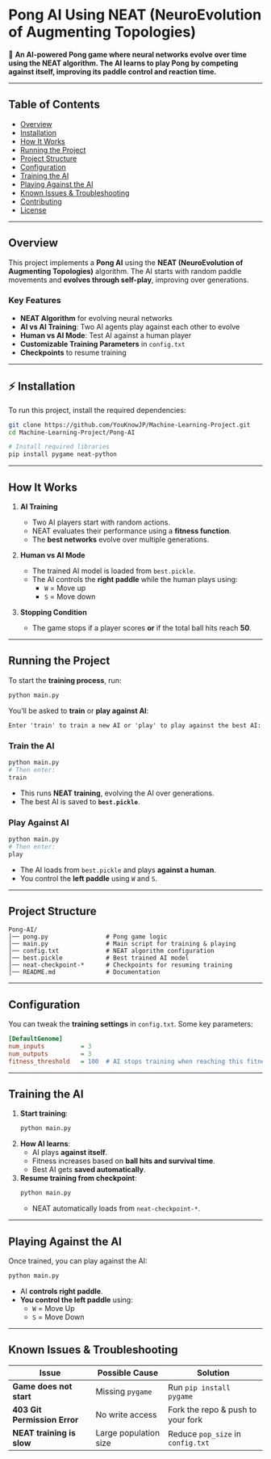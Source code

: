 # **Pong AI Using NEAT (NeuroEvolution of Augmenting Topologies)**
🚀 **An AI-powered Pong game where neural networks evolve over time using the NEAT algorithm. The AI learns to play Pong by competing against itself, improving its paddle control and reaction time.**

---

## **Table of Contents**
- [Overview](#overview)
- [Installation](#installation)
- [How It Works](#how-it-works)
- [Running the Project](#running-the-project)
- [Project Structure](#project-structure)
- [Configuration](#configuration)
- [Training the AI](#training-the-ai)
- [Playing Against the AI](#playing-against-the-ai)
- [Known Issues & Troubleshooting](#known-issues--troubleshooting)
- [Contributing](#contributing)
- [License](#license)

---

## **Overview**
This project implements a **Pong AI** using the **NEAT (NeuroEvolution of Augmenting Topologies)** algorithm. The AI starts with random paddle movements and **evolves through self-play**, improving over generations.

### **Key Features**
- **NEAT Algorithm** for evolving neural networks
- **AI vs AI Training**: Two AI agents play against each other to evolve
- **Human vs AI Mode**: Test AI against a human player
- **Customizable Training Parameters** in `config.txt`
- **Checkpoints** to resume training

---

## ⚡ **Installation**
To run this project, install the required dependencies:

```sh
git clone https://github.com/YouKnowJP/Machine-Learning-Project.git
cd Machine-Learning-Project/Pong-AI

# Install required libraries
pip install pygame neat-python
```

---

## **How It Works**
1. **AI Training**
   - Two AI players start with random actions.
   - NEAT evaluates their performance using a **fitness function**.
   - The **best networks** evolve over multiple generations.

2. **Human vs AI Mode**
   - The trained AI model is loaded from `best.pickle`.
   - The AI controls the **right paddle** while the human plays using:
     - `W` = Move up
     - `S` = Move down

3. **Stopping Condition**
   - The game stops if a player scores **or** if the total ball hits reach **50**.

---

## **Running the Project**
To start the **training process**, run:

```sh
python main.py
```

You’ll be asked to **train** or **play against AI**:
```
Enter 'train' to train a new AI or 'play' to play against the best AI: 
```

### **Train the AI**
```sh
python main.py
# Then enter:
train
```
- This runs **NEAT training**, evolving the AI over generations.
- The best AI is saved to **`best.pickle`**.

### **Play Against AI**
```sh
python main.py
# Then enter:
play
```
- The AI loads from `best.pickle` and plays **against a human**.
- You control the **left paddle** using `W` and `S`.

---

## **Project Structure**
```
Pong-AI/
│── pong.py                # Pong game logic
│── main.py                # Main script for training & playing
│── config.txt             # NEAT algorithm configuration
│── best.pickle            # Best trained AI model
│── neat-checkpoint-*      # Checkpoints for resuming training
│── README.md              # Documentation
```

---

## **Configuration**
You can tweak the **training settings** in `config.txt`. Some key parameters:

```ini
[DefaultGenome]
num_inputs          = 3
num_outputs         = 3
fitness_threshold   = 100  # AI stops training when reaching this fitness
```

---

## **Training the AI**
1. **Start training**:
   ```sh
   python main.py
   ```
2. **How AI learns**:
   - AI plays **against itself**.
   - Fitness increases based on **ball hits and survival time**.
   - Best AI gets **saved automatically**.
3. **Resume training from checkpoint**:
   ```sh
   python main.py
   ```
   - NEAT automatically loads from `neat-checkpoint-*`.

---

## **Playing Against the AI**
Once trained, you can play against the AI:
```sh
python main.py
```
- AI **controls right paddle**.
- **You control the left paddle** using:
  - `W` = Move Up
  - `S` = Move Down

---

## **Known Issues & Troubleshooting**
| Issue | Possible Cause | Solution |
|--------|-----------------|-------------|
| **Game does not start** | Missing `pygame` | Run `pip install pygame` |
| **403 Git Permission Error** | No write access | Fork the repo & push to your fork |
| **NEAT training is slow** | Large population size | Reduce `pop_size` in `config.txt` |
